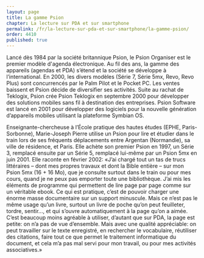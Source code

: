 ```yaml
---
layout: page
title: La gamme Psion
chapter: La lecture sur PDA et sur smartphone
permalink: /fr/la-lecture-sur-pda-et-sur-smartphone/la-gamme-psion/
order: 4410
published: true
---
```

<p>Lancé dès 1984 par la société britannique Psion, le Psion Organiser est le premier modèle d'agenda électronique. Au fil des ans, la gamme des appareils (agendas et PDA) s’étend et la société se développe à l’international. En 2000, les divers modèles (Série 7, Série 5mx, Revo, Revo Plus) sont concurrencés par le Palm Pilot et le Pocket PC. Les ventes baissent et Psion décide de diversifier ses activités. Suite au rachat de Teklogix, Psion crée Psion Teklogix en septembre 2000 pour développer des solutions mobiles sans fil à destination des entreprises. Psion Software est lancé en 2001 pour développer des logiciels pour la nouvelle génération d’appareils mobiles utilisant la plateforme Symbian OS.</p>

<p>Enseignante-chercheuse à l’École pratique des hautes études (EPHE, Paris-Sorbonne), Marie-Joseph Pierre utilise un Psion pour lire et étudier dans le train lors de ses fréquents déplacements entre Argentan (Normandie), sa ville de résidence, et Paris. Elle achète son premier Psion en 1997, un Série 3, remplacé ensuite par un Série 5, remplacé lui-même par un Psion 5mx en juin 2001. Elle raconte en février 2002: «J’ai chargé tout un tas de trucs littéraires – dont mes propres travaux et dont la Bible entière – sur mon Psion 5mx (16 + 16 Mo), que je consulte surtout dans le train ou pour mes cours, quand je ne peux pas emporter toute une bibliothèque. J’ai mis les éléments de programme qui permettent de lire page par page comme sur un véritable ebook. Ce qui est pratique, c’est de pouvoir charger une énorme masse documentaire sur un support minuscule. Mais ce n’est pas le même usage qu’un livre, surtout un livre de poche qu’on peut feuilleter, tordre, sentir..., et qui s’ouvre automatiquement à la page qu’on a aimée. C’est beaucoup moins agréable à utiliser, d’autant que sur PDA, la page est petite: on n’a pas de vue d’ensemble. Mais avec une qualité appréciable: on peut travailler sur le texte enregistré, en rechercher le vocabulaire, réutiliser des citations, faire tout ce que permet le traitement informatique du document, et cela m’a pas mal servi pour mon travail, ou pour mes activités associatives.»</p>
